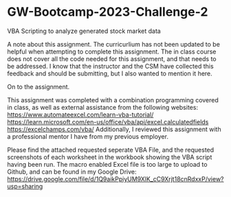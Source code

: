 # GW-Bootcamp-2023-Challenge-2
VBA Scripting to analyze generated stock market data

A note about this assignment. The curricurlium has not been updated to be helpful when attempting to complete this assignment. The in class course does not cover all the code needed for this assignment, and that needs to be addressed. I know that the instructor and the CSM have collected this feedback and should be submitting, but I also wanted to mention it here.

On to the assignment.

This assignment was completed with a combination programming covered in class, as well as external assistance from the following websites: 
https://www.automateexcel.com/learn-vba-tutorial/
https://learn.microsoft.com/en-us/office/vba/api/excel.calculatedfields
https://excelchamps.com/vba/
Additionally, I reviewed this assignment with a professional mentor I have from my previous employer.

Please find the attached requested seperate VBA File, and the requested screenshots of each worksheet in the workbook showing the VBA script having been run. The macro enabled Excel file is too large to upload to Github, and can be found in my Google Drive: https://drive.google.com/file/d/1Q9aikPpiyUM9XlK_cC9Xrjt18cnRdxxP/view?usp=sharing
